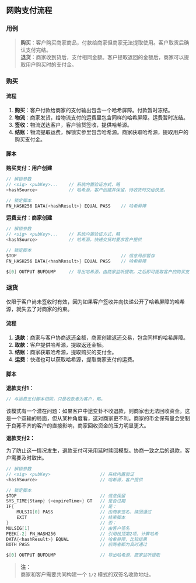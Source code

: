 ## 网购支付流程

### 用例

> **购买**：客户购买商家商品，付款给商家但商家无法提取使用。客户取货后确认支付完结。<br>
> **退货**：商家收到货后，支付相同金额。客户提取返回的金额后，商家可以提取用户购买时的支付金。<br>


### 购买

#### 流程

1. **购买**：客户付款给商家的支付输出包含一个哈希屏障。付款暂时冻结。
2. **物流**：商家发货，给物流支付的运费里包含同样的哈希屏障。运费暂时冻结。
3. **签收**：物流送达客户，客户验货签收，提供哈希源。
4. **结账**：物流提取运费，解锁实参里包含哈希源。商家获取哈希源，提取用户的购买支付金。

#### 脚本

**购买支付：用户创建**

```go
// 解锁参数
// <sig> <pubKey>...    // 系统内置验证方式，略
<hashSource>            // 哈希源，客户创建并保留，待收货时交给快递。

// 锁定脚本
FN_HASH256 DATA{<hashResult>} EQUAL PASS    // 哈希屏障
```

**运费支付：商家创建**

```go
// 解锁参数
// <sig> <pubKey>...    // 系统内置验证方式，略
<hashSource>            // 哈希源，快递交货时要求客户提供

// 锁定脚本
$TOP                                        // 信息局部暂存
FN_HASH256 DATA{<hashResult>} EQUAL PASS    // 哈希屏障

$[0] OUTPUT BUFDUMP     // 导出哈希源，由商家监听提取。之后即可提取客户的购买支付金
```


### 退货

仅限于客户尚未签收时有效，因为如果客户签收并向快递公开了哈希屏障的哈希源，就失去了对商家的约束。

#### 流程

1. **退款**：商家与客户协商返还金额，商家创建返还交易，包含同样的哈希屏障。
2. **取款**：客户提供哈希源，提取返还金额。
3. **结账**：商家获取哈希源，提取购买的支付金。
4. **运费**：快递也可以获取哈希源，提取商家支付的运费。


#### 脚本

**退款支付1：**

```go
// 与运费支付脚本相同，只是收款者为客户，略。
```

该模式有一个潜在问题：如果客户中途变卦不收退款，则商家也无法回收资金。这是一个双输的局面，但从某种角度看，这对商家更不利。商家的币金保有量会受制于良莠不齐的客户的直接影响，商家回收资金的压力明显更大。

**退款支付2：**

为了防止这一情况发生，退款支付可采用延时赎回模型。协商一致之后的退款，客户需要及时取出。

```go
// 解锁参数
// <sig> <pubKey>                   // 系统内置验证
<hashSource>                        // 哈希源，客户提供

// 锁定脚本
$TOP                                // 信息保留
SYS_TIME{Stamp} {<expireTime>} GT   // 是否过期
IF{                                 // 是：
    MULSIG[0] PASS                  // 由商家签名，赎回通过
    EXIT                            // 结束脚本
}                                   // 否：
MULSIG[1]                           // 由客户签名
PEEK[-2] FN_HASH256                 // 引用栈顶第2项，计算哈希
DATA{<hashResult>} EQUAL            // 哈希屏障，比较结果
BOTH PASS                           // 前两者都为真时通过

$[0] OUTPUT BUFDUMP                 // 导出哈希源，商家监听提取
```

> **注：**<br>
> 商家和客户需要共同构建一个 `1/2` 模式的双签名收款地址。<br>
